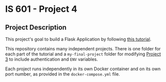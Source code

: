 # IS 601 - Project 4

## Project Description
This project's goal to build a Flask Application by following [this tutorial](https://hackersandslackers.com/your-first-flask-application).

This repository contains many independent projects. There is one folder for each part of the tutorial and a `my-final-project` folder for modifying 
[Project 3](https://github.com/tomtom28/njit-is-601-project-3) to include authentication and `ENV` variables.

Each project runs independently in its own Docker container and on its own port number, as provided in the `docker-compose.yml` file.


